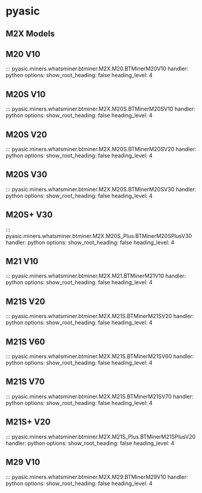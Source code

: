 # pyasic
## M2X Models

## M20 V10
::: pyasic.miners.whatsminer.btminer.M2X.M20.BTMinerM20V10
    handler: python
    options:
        show_root_heading: false
        heading_level: 4

## M20S V10
::: pyasic.miners.whatsminer.btminer.M2X.M20S.BTMinerM20SV10
    handler: python
    options:
        show_root_heading: false
        heading_level: 4

## M20S V20
::: pyasic.miners.whatsminer.btminer.M2X.M20S.BTMinerM20SV20
    handler: python
    options:
        show_root_heading: false
        heading_level: 4

## M20S V30
::: pyasic.miners.whatsminer.btminer.M2X.M20S.BTMinerM20SV30
    handler: python
    options:
        show_root_heading: false
        heading_level: 4

## M20S+ V30
::: pyasic.miners.whatsminer.btminer.M2X.M20S_Plus.BTMinerM20SPlusV30
    handler: python
    options:
        show_root_heading: false
        heading_level: 4

## M21 V10
::: pyasic.miners.whatsminer.btminer.M2X.M21.BTMinerM21V10
    handler: python
    options:
        show_root_heading: false
        heading_level: 4

## M21S V20
::: pyasic.miners.whatsminer.btminer.M2X.M21S.BTMinerM21SV20
    handler: python
    options:
        show_root_heading: false
        heading_level: 4

## M21S V60
::: pyasic.miners.whatsminer.btminer.M2X.M21S.BTMinerM21SV60
    handler: python
    options:
        show_root_heading: false
        heading_level: 4

## M21S V70
::: pyasic.miners.whatsminer.btminer.M2X.M21S.BTMinerM21SV70
    handler: python
    options:
        show_root_heading: false
        heading_level: 4

## M21S+ V20
::: pyasic.miners.whatsminer.btminer.M2X.M21S_Plus.BTMinerM21SPlusV20
    handler: python
    options:
        show_root_heading: false
        heading_level: 4

## M29 V10
::: pyasic.miners.whatsminer.btminer.M2X.M29.BTMinerM29V10
    handler: python
    options:
        show_root_heading: false
        heading_level: 4

